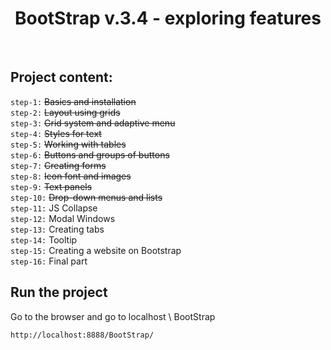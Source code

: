<p align="center">
    <h1 align="center">
         BootStrap v.3.4 - exploring features
    </h1>
    <br>
</p>

Project content:
-------------------
`step-1:` ~~Basics and installation~~ <br>
`step-2:` ~~Layout using grids~~ <br>
`step-3:` ~~Grid system and adaptive menu~~ <br>
`step-4:` ~~Styles for text~~ <br>
`step-5:` ~~Working with tables~~ <br>
`step-6:` ~~Buttons and groups of buttons~~ <br>
`step-7:` ~~Creating forms~~ <br>
`step-8:` ~~Icon font and images~~ <br>
`step-9:` ~~Text panels~~ <br>
`step-10:` ~~Drop-down menus and lists~~ <br>
`step-11:` JS Collapse <br>
`step-12:` Modal Windows <br>
`step-13:` Creating tabs <br>
`step-14:` Tooltip <br>
`step-15:` Creating a website on Bootstrap <br>
`step-16:` Final part <br>

Run the project
--------------
Go to the browser and go to localhost \ BootStrap

~~~
http://localhost:8888/BootStrap/
~~~
